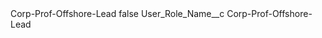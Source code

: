 <?xml version="1.0" encoding="UTF-8"?>
<CustomMetadata xmlns="http://soap.sforce.com/2006/04/metadata" xmlns:xsi="http://www.w3.org/2001/XMLSchema-instance" xmlns:xsd="http://www.w3.org/2001/XMLSchema">
    <label>Corp-Prof-Offshore-Lead</label>
    <protected>false</protected>
    <values>
        <field>User_Role_Name__c</field>
        <value xsi:type="xsd:string">Corp-Prof-Offshore-Lead</value>
    </values>
</CustomMetadata>
